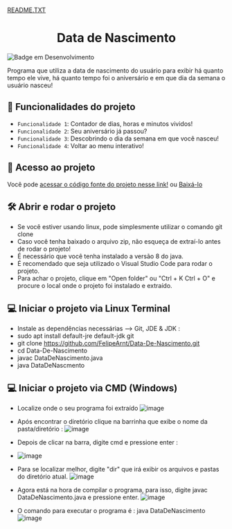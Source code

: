 [README.TXT](https://github.com/FelipeArnt/Data-de-Nascimento/files/8508692/README.TXT)
<h1 align="center"> Data de Nascimento</h1>

![Badge em Desenvolvimento](http://img.shields.io/static/v1?label=STATUS&message=EM%20DESENVOLVIMENTO&color=GREEN&style=for-the-badge)

Programa que utiliza a data de nascimento do usuário para exibir há quanto tempo ele vive, há quanto tempo foi o aniversário e em que dia da semana o usuário nasceu!

## :hammer: Funcionalidades do projeto

- `Funcionalidade 1`: Contador de dias, horas e minutos vividos!
- `Funcionalidade 2`: Seu aniversário já passou?
- `Funcionalidade 3`: Descobrindo o dia da semana em que você nasceu!
- `Funcionalidade 4`: Voltar ao menu interativo!

## 📁 Acesso ao projeto

Você pode [acessar o código fonte do projeto nesse link!](https://github.com/FelipeArnt/Data-De-Nascimento/blob/main/DataDeNascimento.java) ou [Baixá-lo](https://github.com/FelipeArnt/Data-De-Nascimento/archive/refs/heads/main.zip)


## 🛠️ Abrir e rodar o projeto
- Se você estiver usando linux, pode simplesmente utilizar o comando git clone 
- Caso você tenha baixado o arquivo zip, não esqueça de extraí-lo antes de rodar o projeto!
- É necessário que você tenha instalado a versão 8 do java.
- É recomendado que seja utilizado o Visual Studio Code para rodar o projeto.
- Para achar o projeto, clique em  "Open folder" ou "Ctrl + K Ctrl + O" e procure o local onde o projeto foi instalado e extraído.


##  💻 Iniciar o projeto via Linux Terminal
- Instale as dependências necessárias --> Git, JDE & JDK :
- sudo apt install default-jre default-jdk git
- git clone https://github.com/FelipeArnt/Data-De-Nascimento.git
- cd Data-De-Nascimento
- javac DataDeNascimento.java
- java DataDeNascmento

## 💻 Iniciar o projeto via CMD (Windows) 
- Localize onde o seu programa foi extraído
![image](https://user-images.githubusercontent.com/102182726/164709795-450dfc32-4bea-45ef-93d7-6334b7f3d3a9.png)
- Após encontrar o diretório clique na barrinha que exibe o nome da pasta/diretório : 
![image](https://user-images.githubusercontent.com/102182726/164709926-5d7a40cb-5788-49ea-99e0-c3e20a79099b.png)
- Depois de clicar na barra, digite cmd e pressione enter :
 - ![image](https://user-images.githubusercontent.com/102182726/164712918-5e1ae1f1-5e4e-4017-9621-99625c95dc1d.png)

- Para se localizar melhor, digite "dir" que irá exibir os arquivos e pastas do diretório atual.
![image](https://user-images.githubusercontent.com/102182726/164712434-36ac8c24-8ff2-4885-be7a-da66e42b42ed.png)
- Agora está na hora de compilar o programa, para isso, digite javac DataDeNascimento.java e pressione enter.
![image](https://user-images.githubusercontent.com/102182726/164711904-2bd34fe8-12ed-4124-962f-059c9ec35b6e.png)
- O comando para executar o programa é : java DataDeNascimento 
![image](https://user-images.githubusercontent.com/102182726/164711981-249bfc85-a80c-4472-a339-dc29c5c7fa51.png)


